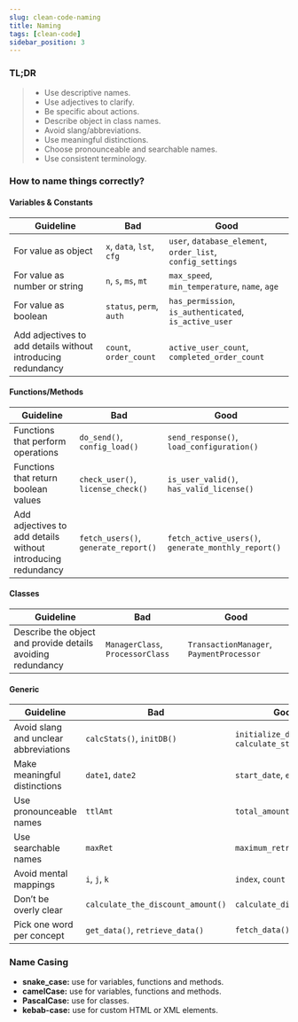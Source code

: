 ```yaml
---
slug: clean-code-naming
title: Naming
tags: [clean-code]
sidebar_position: 3
---
```


### TL;DR
> - Use descriptive names.
> - Use adjectives to clarify.
> - Be specific about actions.
> - Describe object in class names.
> - Avoid slang/abbreviations.
> - Use meaningful distinctions.
> - Choose pronounceable and searchable names.
> - Use consistent terminology.

### **How to name things correctly?**

#### **Variables & Constants**

| **Guideline**     | **Bad** | **Good**                                      |
|---------------------------------------------------------------------|----------------------------------|---------------------------------------------------------------------------------------|
| For value as object                                                    | `x`, `data`, `lst`, `cfg`       | `user`, `database_element`, `order_list`, `config_settings`                           |
| For value as number or string                                          | `n`, `s`, `ms`, `mt`            | `max_speed`, `min_temperature`, `name`, `age`                                         |
| For value as boolean                                                  | `status`, `perm`, `auth`        | `has_permission`, `is_authenticated`, `is_active_user`                                |
| Add adjectives to add details without introducing redundancy      | `count`, `order_count`          | `active_user_count`, `completed_order_count`                                          |

#### **Functions/Methods**  
| **Guideline**     | **Bad** | **Good**                                      |
|---------------------------------------------------------------------|----------------------------------|---------------------------------------------------------------------------------------|
| Functions that perform operations                                  | `do_send()`, `config_load()`    | `send_response()`, `load_configuration()`                                             |
| Functions that return boolean values                               | `check_user()`, `license_check()`| `is_user_valid()`, `has_valid_license()`                                              |
| Add adjectives to add details without introducing redundancy      | `fetch_users()`, `generate_report()` | `fetch_active_users()`, `generate_monthly_report()`                                |

#### **Classes**  
| **Guideline**     | **Bad** | **Good**                                      |
|---------------------------------------------------------------------|----------------------------------|---------------------------------------------------------------------------------------|
| Describe the object and provide details avoiding redundancy        | `ManagerClass`, `ProcessorClass`| `TransactionManager`, `PaymentProcessor`                                              |

#### **Generic**  
| **Guideline**     | **Bad** | **Good**                                      |
|---------------------------------------------------------------------|----------------------------------|---------------------------------------------------------------------------------------|
| Avoid slang and unclear abbreviations                              | `calcStats()`, `initDB()`       | `initialize_database()`, `calculate_statistics()`                                     |
| Make meaningful distinctions                                       | `date1`, `date2`                | `start_date`, `end_date`                                                              |
| Use pronounceable names                                            | `ttlAmt`                        | `total_amount`                                                                        |
| Use searchable names                                               | `maxRet`                        | `maximum_retries`                                                                     |
| Avoid mental mappings                                              | `i`, `j`, `k`                   | `index`, `count`                                                                      |
| Don’t be overly clear                                              | `calculate_the_discount_amount()`| `calculate_discount()`                                                                |
| Pick one word per concept                                          | `get_data()`, `retrieve_data()` | `fetch_data()`                                                                        |

### **Name Casing**
- **snake_case:** use for variables, functions and methods.
- **camelCase:** use for variables, functions and methods.
- **PascalCase:** use for classes.
- **kebab-case:** use for custom HTML or XML elements.